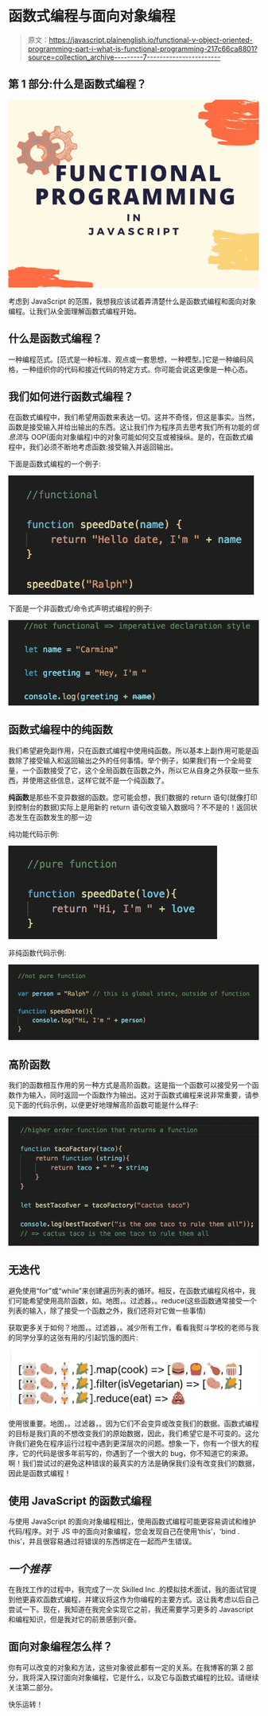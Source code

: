 # 函数式编程与面向对象编程

> 原文：<https://javascript.plainenglish.io/functional-v-object-oriented-programming-part-i-what-is-functional-programming-217c66ca8801?source=collection_archive---------7----------------------->

## 第 1 部分:什么是函数式编程？

![](img/f615f232a7e0f2f0ae6762066e036639.png)

考虑到 JavaScript 的范围，我想我应该试着弄清楚什么是函数式编程和面向对象编程。让我们从全面理解函数式编程开始。

## **什么是函数式编程？**

一种编程范式。[范式是一种标准、观点或一套思想，一种模型。]它是一种编码风格，一种组织你的代码和接近代码的特定方式。你可能会说这更像是一种心态。

## **我们如何进行函数式编程？**

在函数式编程中，我们希望用函数来表达一切。这并不奇怪，但这是事实。当然，函数是接受输入并给出输出的东西。这让我们作为程序员去思考我们所有功能的*信息流*与 OOP(面向对象编程)中的对象可能如何交互或被操纵。是的，在函数式编程中，我们必须不断地考虑函数:接受输入并返回输出。

下面是函数式编程的一个例子:

![](img/8a133393598a047f1c3fbbac24fc9a5f.png)

下面是一个非函数式/命令式声明式编程的例子:

![](img/afc3f582ca2cd610158184e759cf250b.png)

## **函数式编程中的纯函数**

我们希望避免副作用，只在函数式编程中使用纯函数。所以基本上副作用可能是函数除了接受输入和返回输出之外的任何事情。举个例子，如果我们有一个全局变量，一个函数接受了它，这个全局函数在函数之外，所以它从自身之外获取一些东西，并使用这些信息，这样它就不是一个纯函数了。

**纯函数**是那些不变异数据的函数。您可能会想，我们数据的 return 语句(就像打印到控制台的数据)实际上是用新的 return 语句改变输入数据吗？不不是的！返回状态发生在函数发生的那一边

纯功能代码示例:

![](img/9a9fd728488bafc7e55d75934354b02f.png)

非纯函数代码示例:

![](img/0bdb992f77e06a04977b0a2345020ac6.png)

## **高阶函数**

我们的函数相互作用的另一种方式是高阶函数。这是指一个函数可以接受另一个函数作为输入，同时返回一个函数作为输出。这对于函数式编程来说非常重要，请参见下面的代码示例，以便更好地理解高阶函数可能是什么样子:

![](img/fba6f516ae5327ba0899a34559684dba.png)

## **无迭代**

避免使用“for”或“while”来创建遍历列表的循环。相反，在函数式编程风格中，我们可能希望使用高阶函数，如。地图，。过滤器，。reduce(这些函数通常接受一个列表的输入，除了接受一个函数之外，我们还将对它做一些事情)

获取更多关于如何？地图，。过滤器，。减少所有工作，看看我熨斗学校的老师与我的同学分享的这张有用的/引起饥饿的图片:

![](img/a511cd0e9b95922e5b79e195e0197bb9.png)

使用很重要。地图，。过滤器，。因为它们不会变异或改变我们的数据。函数式编程的目标是我们真的不想改变我们的原始数据，因此，我们希望它是不可变的。这允许我们避免在程序运行过程中遇到更深层次的问题。想象一下，你有一个很大的程序，它的代码是很多年前写的，你遇到了一个很大的 bug，你不知道它的来源。啊！我们尝试过的避免这种错误的最真实的方法是确保我们没有改变我们的数据，因此是函数式编程！

## **使用 JavaScript 的函数式编程**

与使用 JavaScript 的面向对象编程相比，使用函数式编程可能更容易调试和维护代码/程序。对于 JS 中的面向对象编程，您会发现自己在使用‘this’，‘bind . this’，并且很容易通过将错误的东西绑定在一起而产生错误。

## *一个推荐*

在我找工作的过程中，我完成了一次 Skilled Inc .的模拟技术面试，我的面试官提到他更喜欢函数式编程，并建议将这作为你编程的主要方式。这让我考虑以后自己尝试一下。现在，我知道在我完全实现它之前，我还需要学习更多的 Javascript 和编程知识，但是我对它的前景感到兴奋。

## **面向对象编程怎么样？**

你有可以改变的对象和方法，这些对象彼此都有一定的关系。在我博客的第 2 部分，我将深入探讨面向对象编程，它是什么，以及它与函数式编程的比较。请继续关注第二部分。

快乐运转！